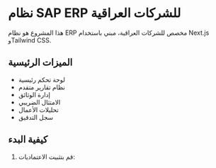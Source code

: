 # نظام SAP ERP للشركات العراقية

هذا المشروع هو نظام ERP مخصص للشركات العراقية، مبني باستخدام Next.js وTailwind CSS.

## الميزات الرئيسية

- لوحة تحكم رئيسية
- نظام تقارير متقدم
- إدارة الوثائق
- الامتثال الضريبي
- تحليلات الأعمال
- سجل التدقيق

## كيفية البدء

1. قم بتثبيت الاعتماديات: